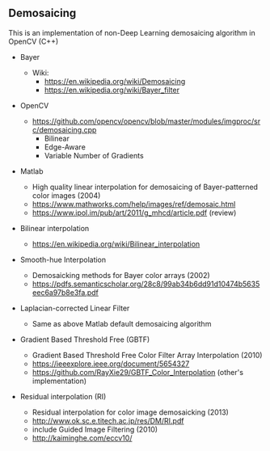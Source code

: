 ## Demosaicing
This is an implementation of non-Deep Learning demosaicing algorithm in OpenCV (C++)

+ Bayer 
    + Wiki:
        + https://en.wikipedia.org/wiki/Demosaicing
        + https://en.wikipedia.org/wiki/Bayer_filter

+ OpenCV
    + https://github.com/opencv/opencv/blob/master/modules/imgproc/src/demosaicing.cpp
        + Bilinear
        + Edge-Aware
        + Variable Number of Gradients
+ Matlab
    + High quality linear interpolation for demosaicing of Bayer-patterned color images (2004)
    + https://www.mathworks.com/help/images/ref/demosaic.html
    + https://www.ipol.im/pub/art/2011/g_mhcd/article.pdf (review)
+ Bilinear interpolation 
    + https://en.wikipedia.org/wiki/Bilinear_interpolation
+ Smooth-hue Interpolation
    + Demosaicking methods for Bayer color arrays (2002)
    + https://pdfs.semanticscholar.org/28c8/99ab34b6dd91d10474b5635eec6a97b8e3fa.pdf 
+ Laplacian-corrected Linear Filter
    + Same as above Matlab default demosaicing algorithm
+ Gradient Based Threshold Free (GBTF)
    + Gradient Based Threshold Free Color Filter Array Interpolation (2010)
    + https://ieeexplore.ieee.org/document/5654327
    + https://github.com/RayXie29/GBTF_Color_Interpolation (other's implementation)
+ Residual interpolation (RI)
    + Residual interpolation for color image demosaicking (2013)
    + http://www.ok.sc.e.titech.ac.jp/res/DM/RI.pdf
    + include Guided Image Filtering (2010)
    + http://kaiminghe.com/eccv10/
